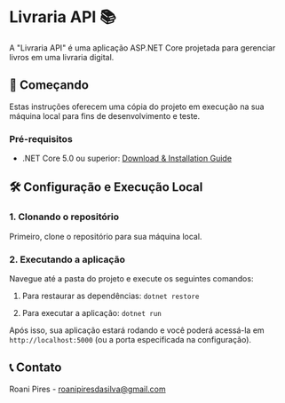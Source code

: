 # Livraria API 📚

A "Livraria API" é uma aplicação ASP.NET Core projetada para gerenciar livros em uma livraria digital.

## 🚀 Começando

Estas instruções oferecem uma cópia do projeto em execução na sua máquina local para fins de desenvolvimento e teste.

### Pré-requisitos

- .NET Core 5.0 ou superior: [Download & Installation Guide](https://dotnet.microsoft.com/download)

## 🛠️ Configuração e Execução Local

### 1. Clonando o repositório

Primeiro, clone o repositório para sua máquina local.

### 2. Executando a aplicação

Navegue até a pasta do projeto e execute os seguintes comandos:

1. Para restaurar as dependências:
`dotnet restore`

2. Para executar a aplicação:
`dotnet run`

Após isso, sua aplicação estará rodando e você poderá acessá-la em `http://localhost:5000` (ou a porta especificada na configuração).

## 📞 Contato
Roani Pires - roanipiresdasilva@gmail.com